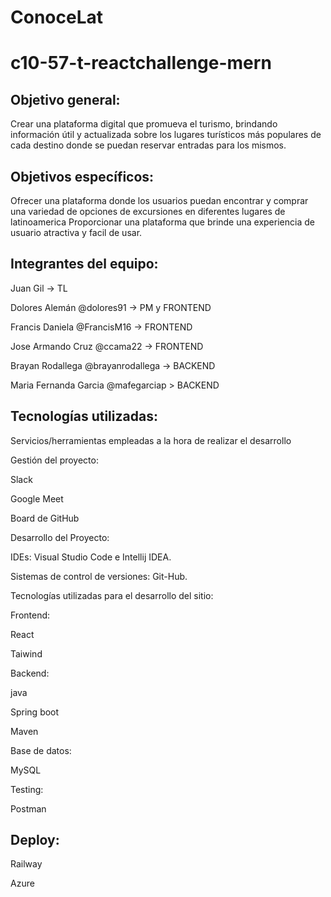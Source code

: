 # ConoceLat 
# c10-57-t-reactchallenge-mern

## Objetivo general:

Crear una plataforma digital que promueva el turismo, brindando información útil y actualizada sobre los lugares turísticos más populares de cada destino donde se puedan reservar entradas para los mismos. 


## Objetivos específicos:

Ofrecer una plataforma donde los usuarios puedan encontrar y comprar una variedad de opciones de excursiones en diferentes lugares de latinoamerica
Proporcionar una plataforma que brinde una experiencia de usuario atractiva y facil de usar.

## Integrantes del equipo:

Juan Gil -> TL

Dolores Alemán @dolores91 -> PM y FRONTEND

Francis Daniela @FrancisM16 -> FRONTEND

Jose Armando Cruz @ccama22 -> FRONTEND

Brayan Rodallega @brayanrodallega -> BACKEND 

Maria Fernanda Garcia @mafegarciap > BACKEND 

## Tecnologías utilizadas:
Servicios/herramientas empleadas a la hora de realizar el desarrollo


Gestión del proyecto:

Slack

Google Meet

Board de GitHub

Desarrollo del Proyecto:

IDEs: Visual Studio Code e Intellij IDEA.

Sistemas de control de versiones: Git-Hub.

Tecnologías utilizadas para el desarrollo del sitio:

Frontend:

React

Taiwind

Backend:

java

Spring boot

Maven

Base de datos:

MySQL

Testing:

Postman


## Deploy: 

Railway 

Azure
